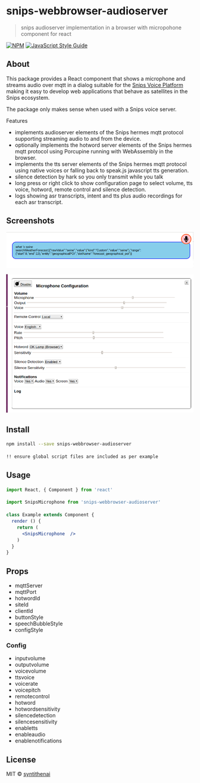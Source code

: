 # snips-webbrowser-audioserver

> snips audioserver implementation in a browser with micropohone component for react

[![NPM](https://img.shields.io/npm/v/snips-webbrowser-audioserver.svg)](https://www.npmjs.com/package/snips-webbrowser-audioserver) [![JavaScript Style Guide](https://img.shields.io/badge/code_style-standard-brightgreen.svg)](https://standardjs.com)

## About

This package provides a React component that shows a microphone and streams audio over mqtt in a dialog suitable for the [Snips Voice Platform](https://snips.ai) making it easy to develop web applications that behave as satellites in the Snips ecosystem.

The package only makes sense when used with a Snips voice server.

Features
- implements audioserver elements of the Snips hermes mqtt protocol supporting streaming audio to and from the device.
- optionally implements the hotword server elements of the Snips hermes mqtt protocol using Porcupine running with WebAssembly in the browser.
- implements the tts  server elements of the Snips hermes mqtt protocol  using native voices or falling back to speak.js javascript tts generation.
- silence detection by hark so you only transmit while you talk
- long press or right click to show configuration page to select volume, tts voice, hotword, remote control and silence detection.
- logs showing asr transcripts, intent and tts plus audio recordings for each asr transcript.

## Screenshots


![microphone ](./snips-webbrowser-audioserver-microphone.png  "microphone ")

![microphone configuration](./snipsmicrophone_configuration.png  "microphone configuration")



## Install

```bash
npm install --save snips-webbrowser-audioserver

!! ensure global script files are included as per example

```



## Usage

```jsx
import React, { Component } from 'react'

import SnipsMicrophone from 'snips-webbrowser-audioserver'

class Example extends Component {
  render () {
    return (
      <SnipsMicrophone  />
    )
  }
}
```


## Props


- mqttServer
- mqttPort
- hotwordId
- siteId
- clientId
- buttonStyle
- speechBubbleStyle
- configStyle



### Config

- inputvolume
- outputvolume
- voicevolume
- ttsvoice
- voicerate
- voicepitch
- remotecontrol
- hotword
- hotwordsensitivity
- silencedetection
- silencesensitivity
- enabletts
- enableaudio
- enablenotifications


## License

MIT © [syntithenai](https://github.com/syntithenai)
